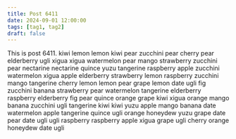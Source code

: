 ```yaml
---
title: Post 6411
date: 2024-09-01 12:00:00
tags: [tag1, tag2]
draft: false
---
```

This is post 6411.
kiwi
lemon
lemon
kiwi
pear
zucchini
pear
cherry
pear
elderberry
ugli
xigua
xigua
watermelon
pear
mango
strawberry
zucchini
pear
nectarine
nectarine
quince
yuzu
tangerine
raspberry
apple
zucchini
watermelon
xigua
apple
elderberry
strawberry
lemon
raspberry
zucchini
mango
tangerine
cherry
lemon
lemon
pear
grape
lemon
date
ugli
fig
zucchini
banana
strawberry
pear
watermelon
tangerine
elderberry
raspberry
elderberry
fig
pear
quince
orange
grape
kiwi
xigua
orange
mango
banana
zucchini
ugli
tangerine
kiwi
kiwi
yuzu
apple
mango
banana
date
watermelon
apple
tangerine
quince
ugli
orange
honeydew
yuzu
grape
date
pear
date
ugli
ugli
raspberry
raspberry
apple
xigua
grape
ugli
cherry
orange
honeydew
date
ugli

